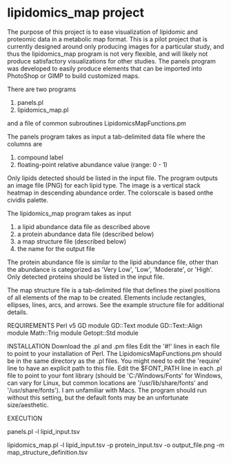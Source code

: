# lipidomics_map project

The purpose of this project is to ease visualization of lipidomic and proteomic data in a 
metabolic map format. This is a pilot project that is currently designed around only 
producing images for a particular study, and thus the lipidomics_map program is not very
flexible, and will likely not produce satisfactory visualizations for other studies. The
panels program was developed to easily produce elements that can be imported into PhotoShop
or GIMP to build customized maps. 

There are two programs
1. panels.pl
2. lipidomics_map.pl

and a file of common subroutines
LipidomicsMapFunctions.pm

The panels program takes as input a tab-delimited data file where the columns are
1. compound label
2. floating-point relative abundance value (range: 0 - 1)

Only lipids detected should be listed in the input file.
The program outputs an image file (PNG) for each lipid type. The image is a vertical stack
heatmap in descending abundance order. The colorscale is based onthe cividis palette.

The lipidomics_map program takes as input
1. a lipid abundance data file as described above
2. a protein abundance data file (described below)
3. a map structure file (described below)
4. the name for the output file

The protein abundance file is similar to the lipid abundance file, other than the
abundance is categorized as 'Very Low', 'Low', 'Moderate', or 'High'. Only detected
proteins should be listed in the input file.

The map structure file is a tab-delimited file that defines the pixel positions
of all elements of the map to be created. Elements include rectangles, ellipses,
lines, arcs, and arrows. See the example structure file for additional details.

REQUIREMENTS
Perl v5
GD module
GD::Text module
GD::Text::Align module
Math::Trig module
Getopt::Std module

INSTALLATION
Download the .pl and .pm files
Edit the '#!' lines in each file to point to your installation of Perl.
The LipidomicsMapFunctions.pm should be in the same directory as the .pl files.
You might need to edit the 'require' line to have an explicit path to this file.
Edit the $FONT_PATH line in each .pl file to point to your font library (should
be 'C:/Windows/Fonts' for Windows, can vary for Linux, but common locations are
'/usr/lib/share/fonts' and '/usr/share/fonts'). I am unfamiliar with Macs. The 
program should run without this setting, but the default fonts may be an unfortunate 
size/aesthetic.

EXECUTION

panels.pl -l lipid_input.tsv

lipidomics_map.pl -l lipid_input.tsv -p protein_input.tsv -o output_file.png -m map_structure_definition.tsv

